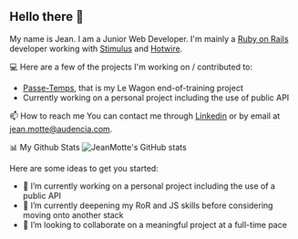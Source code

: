 ## Hello there 👋

My name is Jean. I am a Junior Web Developer.
I'm mainly a [Ruby on Rails](https://rubyonrails.org/) developer working with [Stimulus](https://stimulus.hotwired.dev/) and [Hotwire](https://hotwired.dev/).

💻 Here are a few of the projects I'm working on / contributed to:
- [Passe-Temps](www.passe-temps.com), that is my Le Wagon end-of-training project
- Currently working on a personal project including the use of public API

📫 How to reach me
You can contact me through [Linkedin](https://www.linkedin.com/in/jean-motte/) or by email at <jean.motte@audencia.com>.

📊 My Github Stats
![JeanMotte's GitHub stats](https://github-readme-stats.vercel.app/api?username=JeanMotte&show_icons=true&theme=tokyonight)

Here are some ideas to get you started:

- 🔭 I’m currently working on a personal project including the use of a public API
- 🌱 I’m currently deepening my RoR and JS skills before considering moving onto another stack
- 👯 I’m looking to collaborate on a meaningful project at a full-time pace 
